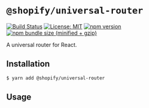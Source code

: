 # `@shopify/universal-router`

[![Build Status](https://travis-ci.org/Shopify/quilt.svg?branch=master)](https://travis-ci.org/Shopify/quilt)
[![License: MIT](https://img.shields.io/badge/License-MIT-green.svg)](LICENSE.md) [![npm version](https://badge.fury.io/js/%40shopify%2Funiversal-router.svg)](https://badge.fury.io/js/%40shopify%2Funiversal-router.svg) [![npm bundle size (minified + gzip)](https://img.shields.io/bundlephobia/minzip/@shopify/universal-router.svg)](https://img.shields.io/bundlephobia/minzip/@shopify/universal-router.svg)

A universal router for React.

## Installation

```bash
$ yarn add @shopify/universal-router
```

## Usage
